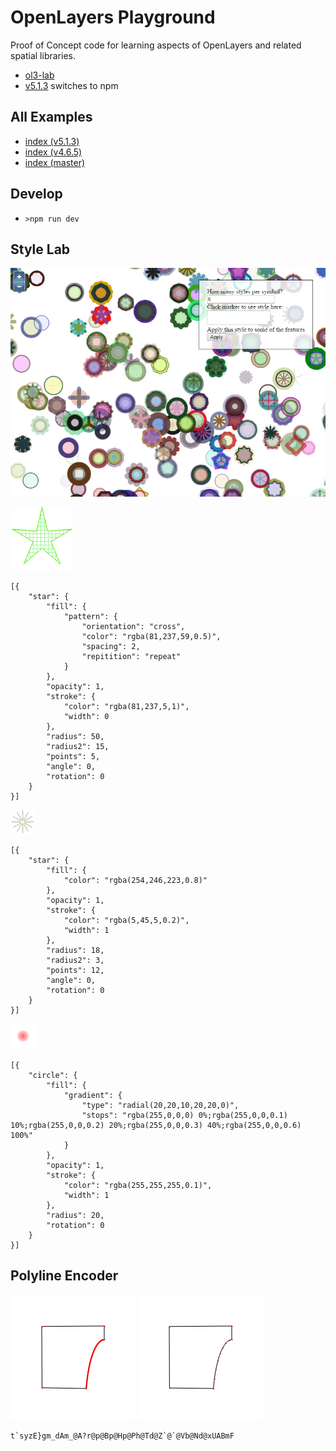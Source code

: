 # OpenLayers Playground

Proof of Concept code for learning aspects of OpenLayers and related spatial libraries.

-   [ol3-lab](https://github.com/ca0v/ol3-lab/)
-   [v5.1.3](https://github.com/ca0v/ol3-lab/tree/v5.1.3/) switches to npm

## All Examples

-   [index (v5.1.3)](https://rawgit.com/ca0v/ol3-lab/v5.1.3/rawgit.html?run=ol3-lab/labs/index)
-   [index (v4.6.5)](https://rawgit.com/ca0v/ol3-lab/v4.6.5/rawgit.html?run=ol3-lab/labs/index)
-   [index (master)](https://rawgit.com/ca0v/ol3-lab/master/rawgit.html?run=ol3-lab/labs/index)

## Develop

-   `>npm run dev`

## Style Lab

![alt text](./ol3-lab/ux/docs/style-lab.png "ux/style-lab")

![5star](./ol3-lab/ux/docs/5star.png)

```
[{
    "star": {
        "fill": {
            "pattern": {
                "orientation": "cross",
                "color": "rgba(81,237,59,0.5)",
                "spacing": 2,
                "repitition": "repeat"
            }
        },
        "opacity": 1,
        "stroke": {
            "color": "rgba(81,237,5,1)",
            "width": 0
        },
        "radius": 50,
        "radius2": 15,
        "points": 5,
        "angle": 0,
        "rotation": 0
    }
}]
```

![starlight](./ol3-lab/ux/docs/starlight.png)

```
[{
    "star": {
        "fill": {
            "color": "rgba(254,246,223,0.8)"
        },
        "opacity": 1,
        "stroke": {
            "color": "rgba(5,45,5,0.2)",
            "width": 1
        },
        "radius": 18,
        "radius2": 3,
        "points": 12,
        "angle": 0,
        "rotation": 0
    }
}]
```

![redheat](./ol3-lab/ux/docs/redheat.png)

```
[{
    "circle": {
        "fill": {
            "gradient": {
                "type": "radial(20,20,10,20,20,0)",
                "stops": "rgba(255,0,0,0) 0%;rgba(255,0,0,0.1) 10%;rgba(255,0,0,0.2) 20%;rgba(255,0,0,0.3) 40%;rgba(255,0,0,0.6) 100%"
            }
        },
        "opacity": 1,
        "stroke": {
            "color": "rgba(255,255,255,0.1)",
            "width": 1
        },
        "radius": 20,
        "rotation": 0
    }
}]
```

## Polyline Encoder

![before](./ol3-lab/ux/docs/not-simplify.png) ![after](./ol3-lab/ux/docs/simplify.png)

```
t`syzE}gm_dAm_@A?r@p@Bp@Hp@Ph@Td@Z`@`@Vb@Nd@xUABmF
```
